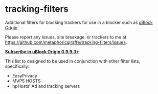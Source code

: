 # tracking-filters
Additional filters for blocking trackers for use in a blocker such as [uBlock Origin](https://github.com/gorhill/uBlock).

Please report any issues, site breakage, or trackers to me at https://github.com/metaphoricgiraffe/tracking-filters/issues.

**[Subscribe in uBlock Origin 0.9.9.3+](https://github.com/metaphoricgiraffe/tracking-filters?location=https://raw.githubusercontent.com/metaphoricgiraffe/tracking-filters/master/trackingfilters.txt&title=Privacy%20filters)**

This list to designed to be used in conjunction with other filter lists, specifically:

* EasyPrivacy
* MVPS HOSTS
* hpHosts’ Ad and tracking servers

